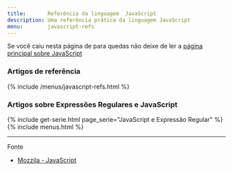 ```yaml
---
title:       Referência da linguagem  JavaScript
description: Uma referência prática da linguagem JavaScript
menu:        javascript-refs
---
```


Se você caiu nesta página de para quedas não deixe de ler a [página principal sobre JavaScript](/javascript/)

### Artigos de referência

{% include /menus/javascript-refs.html %}


### Artigos sobre Expressões Regulares e JavaScript

{% include get-serie.html page_serie="JavaScript e Expressão Regular" %}
{% include menus.html %}


<hr/>
Fonte

- [Mozzila - JavaScript](https://developer.mozilla.org/en-US/learn/javascript "link-externo")
